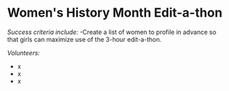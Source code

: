 # Women's History Month Edit-a-thon

*Success criteria include:*
-Create a list of women to profile in advance so that girls can maximize use of the 3-hour edit-a-thon.

*Volunteers:*
 - x
 - x
 - x
